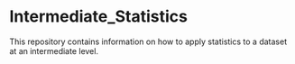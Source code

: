 # Intermediate_Statistics
This repository contains information on how to apply statistics to a dataset at an intermediate level.
